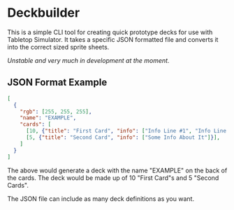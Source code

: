 Deckbuilder
===========

This is a simple CLI tool for creating quick prototype decks for use with
Tabletop Simulator. It takes a specific JSON formatted file and converts it
into the correct sized sprite sheets.

*Unstable and very much in development at the moment.*

JSON Format Example
-------------------

```json
[
  {
    "rgb": [255, 255, 255],
    "name": "EXAMPLE",
    "cards": [
      [10, {"title": "First Card", "info": ["Info Line #1", "Info Line #2"]}],
      [5, {"title": "Second Card", "info": ["Some Info About It"]}],
    ]
  }
]
```

The above would generate a deck with the name "EXAMPLE" on the back of the cards.
The deck would be made up of 10 "First Card"s and 5 "Second Cards". 

The JSON file can include as many deck definitions as you want.
